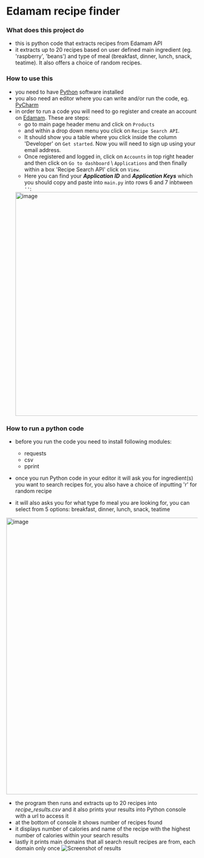 # Edamam recipe finder

### What does this project do
- this is python code that extracts recipes from Edamam API
- it extracts up to 20 recipes based on user defined main ingredient (eg. 'raspberry', 'beans') and type of meal (breakfast, dinner, lunch, snack, teatime). It also offers a choice of random recipes.

### How to use this 
- you need to have [Python](https://www.python.org/downloads/) software installed
- you also need an editor where you can write and/or run the code, eg. [PyCharm](https://www.jetbrains.com/pycharm/download/?section=windows)
- in order to run a code you will need to go register and create an account on [Edamam](https://www.edamam.com/). These are steps:
  - go to main page header menu and click on `Products`
  -  and within a drop down menu you click on `Recipe Search API`.
  -  It should show you a table where you click inside the column 'Developer' on `Get started`. Now you will need to sign up using your email address.
  -  Once registered and logged in, click on `Accounts` in top right header and then click on `Go to dashboard` \ `Applications` and then finally within a box 'Recipe Search API' click on `View`.
  -  Here you can find your ***Application ID*** and ***Application Keys*** which you should copy and paste into `main.py` into rows 6 and 7 inbtween `''`:
    <img width="589" alt="image" src="https://github.com/user-attachments/assets/354abc5c-1f8e-4077-b220-36519e650453">


    
### How to run a python code
- before you run the code you need to install following modules:
  - requests
  - csv
  - pprint
  
- once you run Python code in your editor it will ask you for ingredient(s) you want to search recipes for, you also have a choice of inputting 'r' for random recipe
- it will also asks you for what type fo meal you are looking for, you can select from 5 options: breakfast, dinner, lunch, snack, teatime
 <img width="728" alt="image" src="https://github.com/maycuch/CFG-Assignments/assets/104008913/c756f6da-2ea0-46ed-bb3b-78a6859858ac">
 
- the program then runs and extracts up to 20 recipes into *recipe_results.csv* and it also prints your results into Python console with a url to access it
- at the bottom of console it shows number of recipes found
- it displays number of calories and name of the recipe with the highest number of calories within your search results
- lastly it prints main domains that all search result recipes are from, each domain only once
  ![Screenshot of results](https://github.com/maycuch/CFG-Assignments/assets/104008913/d969041b-31ef-4b16-a7f4-ce84f479694d)
